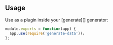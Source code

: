## Usage

Use as a plugin inside your [generate][] generator:

```js
module.exports = function(app) {
  app.use(require('generate-data'));
};
```
